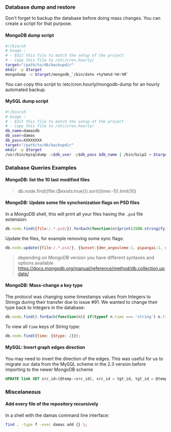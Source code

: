 ### Database dump and restore
Don't forget to backup the database before doing mass changes. You can create a script for that purpose.

#### MongoDB dump script
```sh
#!/bin/sh
# Usage :
# - Edit this file to match the setup of the project
# - Copy this file to /etc/cron.hourly/
target="/path/to/db/backupdir"
mkdir -p $target
mongodump -o $target/mongodb_`/bin/date +%y%m%d-%H:%M`
```
You can copy this script to /etc/cron.hourly/mongodb-dump for an hourly automated backup.

#### MySQL dump script
```sh
#!/bin/sh
# Usage :
# - Edit this file to match the setup of the project
# - Copy this file to /etc/cron.hourly/
db_name=damasdb
db_user=damas
db_pass=XXXXXXXX
target="/path/to/db/backupdir"
mkdir -p $target
/usr/bin/mysqldump -u$db_user -p$db_pass $db_name | /bin/bzip2 > $target/${db_name}_`/bin/date +%y%m%d-%H:%M`.sql.bz2
```

### Database Queries Examples

#### MongoDB: list the 10 last modified files
> db.node.find({file:{$exists:true}}).sort({time:-1}).limit(10)

#### MongoDB: Update some file synchonization flags on PSD files
In a MongoDB shell, this will print all your files having the `.psd` file extension:
```js
db.node.find({file:/.*.psd/}).forEach(function(n){print(JSON.stringify(n))})
```
Update the files, for example removing some sync flags:
```js
db.node.update({file:/.*.psd/}, {$unset:{dmn_angouleme:1, pipangai:1, dream_wall:1}}, {multi:true})
```
> depending on MongoDB version you have different syntaxes and options available
https://docs.mongodb.org/manual/reference/method/db.collection.update/

#### MongoDB: Mass-change a key type
The protocol was changing some timestamps values from Integers to Strings during their transfer due to issue #91. We wanted to change their type back to Integers in the database:
```js
db.node.find().forEach(function(n){ if(typeof n.time === 'string') n.time = new NumberInt(n.time); db.node.save(n)})
```
To view all `time` keys of String type:
```js
db.node.find({time: {$type: 2}});
```
#### MySQL: Invert graph edges direction
You may need to invert the direction of the edges. This was useful for us to migrate our data from the MySQL scheme in the 2.3 version before importing to the newer MongoDB scheme 
```SQL
UPDATE link SET src_id=(@temp:=src_id), src_id = tgt_id, tgt_id = @temp;
```

### Miscelaneous

#### Add every file of the repository recursively
In a shell with the damas command line interface:
```sh
find . -type f -exec damas add {} \;
```